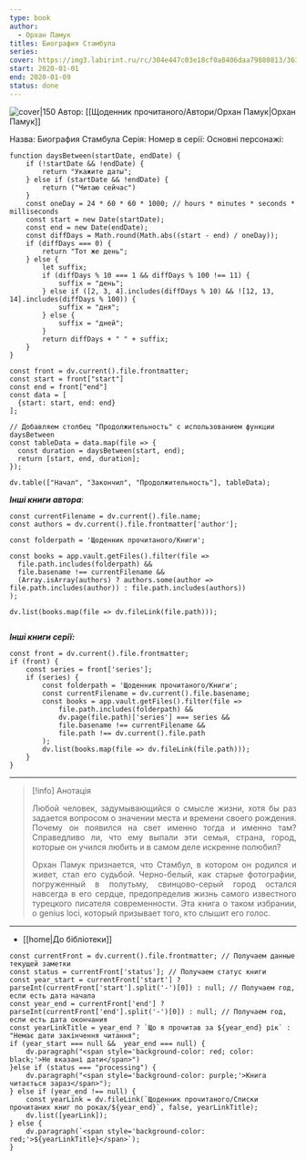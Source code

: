 ```yaml
---
type: book
author:
  - Орхан Памук
titles: Биография Стамбула
series:
cover: https://img3.labirint.ru/rc/304e447c03e18cf0a8406daa79880813/363x561q80/books22/217951/cover.jpg?1280394613
start: 2020-01-01
end: 2020-01-09
status: done
---
```

![cover|150](Орхан%20Памук%20-%20Биография%20Стамбула.jpg)
Автор: [[Щоденник прочитаного/Автори/Орхан Памук|Орхан Памук]]

Назва: Биография Стамбула
Серія:
Номер в серії:
Основні персонажі:

```dataviewjs
function daysBetween(startDate, endDate) {
	if (!startDate && !endDate) { 
		return "Укажите даты"; 
	} else if (startDate && !endDate) {
		return ("Читаю сейчас")
	}
	const oneDay = 24 * 60 * 60 * 1000; // hours * minutes * seconds * milliseconds
	const start = new Date(startDate);
	const end = new Date(endDate);
	const diffDays = Math.round(Math.abs((start - end) / oneDay));
	if (diffDays === 0) {
		return "Тот же день";   
	} else {
		let suffix;     
	    if (diffDays % 10 === 1 && diffDays % 100 !== 11) {
		    suffix = "день";     
	    } else if ([2, 3, 4].includes(diffDays % 10) && ![12, 13, 14].includes(diffDays % 100)) {
			suffix = "дня";     
		} else {       
			suffix = "дней";     
		}          
		return diffDays + " " + suffix;   
	} 
}  

const front = dv.current().file.frontmatter;
const start = front["start"]
const end = front["end"]
const data = [
  {start: start, end: end}
];

// Добавляем столбец "Продолжительность" с использованием функции daysBetween
const tableData = data.map(file => {
  const duration = daysBetween(start, end);
  return [start, end, duration];
});

dv.table(["Начал", "Закончил", "Продолжительность"], tableData);
```
***Інші книги автора***:
```dataviewjs
const currentFilename = dv.current().file.name;
const authors = dv.current().file.frontmatter['author'];

const folderpath = 'Щоденник прочитаного/Книги';

const books = app.vault.getFiles().filter(file =>
  file.path.includes(folderpath) &&
  file.basename !== currentFilename &&
  (Array.isArray(authors) ? authors.some(author => file.path.includes(author)) : file.path.includes(authors))
);

dv.list(books.map(file => dv.fileLink(file.path)));


```
***Інші книги серії:***
```dataviewjs
const front = dv.current().file.frontmatter;
if (front) {
	const series = front['series'];
	if (series) {
		const folderpath = 'Щоденник прочитаного/Книги';
		const currentFilename = dv.current().file.basename;
		const books = app.vault.getFiles().filter(file =>  
			file.path.includes(folderpath) && 
			dv.page(file.path)['series'] === series && 
			file.basename !== currentFilename &&
			file.path !== dv.current().file.path 
		);
		dv.list(books.map(file => dv.fileLink(file.path)));
	}
}

```

---
>[!info] Анотація
><p align="justify">Любой человек, задумывающийся о смысле жизни, хотя бы раз задается вопросом о значении места и времени своего рождения. Почему он появился на свет именно тогда и именно там? Справедливо ли, что ему выпали эти семья, страна, город, которые он учился любить и в самом деле искренне полюбил?</p>
><p align="justify">Орхан Памук признается, что Стамбул, в котором он родился и живет, стал его судьбой. Черно-белый, как старые фотографии, погруженный в полутьму, свинцово-серый город остался навсегда в его сердце, предопределив жизнь самого известного турецкого писателя современности. Эта книга о таком избрании, о genius loci, который призывает того, кто слышит его голос.</p>

___
- [[home|До бібліотеки]]

```dataviewjs
const currentFront = dv.current().file.frontmatter; // Получаем данные текущей заметки 
const status = currentFront['status']; // Получаем статус книги 
const year_start = currentFront['start'] ? parseInt(currentFront['start'].split('-')[0]) : null; // Получаем год, если есть дата начала 
const year_end = currentFront['end'] ? parseInt(currentFront['end'].split('-')[0]) : null; // Получаем год, если есть дата окончания 
const yearLinkTitle = year_end ? `Що я прочитав за ${year_end} рік` : "Немає дати закінчення читання"; 
if (year_start === null &&  year_end === null) {
	dv.paragraph("<span style='background-color: red; color: black;'>Не вказані дати</span>")
}else if (status === "processing") { 
	dv.paragraph("<span style='background-color: purple;'>Книга читається зараз</span>");
} else if (year_end !== null) { 
	const yearLink = dv.fileLink(`Щоденник прочитаного/Списки прочитаних книг по роках/${year_end}`, false, yearLinkTitle); 
	dv.list([yearLink]); 
} else { 
	dv.paragraph(`<span style='background-color: red;'>${yearLinkTitle}</span>`);
}
```